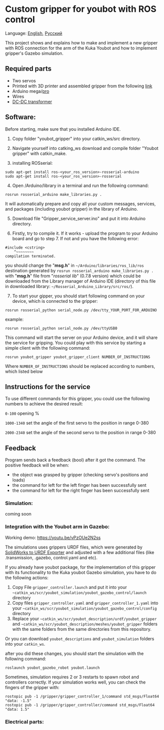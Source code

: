 # Custom gripper for youbot with ROS control 

Language: [English](https://github.com/Alex-T-RU-DE/Custom-gripper-for-youbot-with-ROS-control/blob/main/README.md), [Русский](https://github.com/Alex-T-RU-DE/Custom-gripper-for-youbot-with-ROS-control/blob/main/README.ru.md) 

This project shows and explains how to make and implement a new gripper with ROS connection for the arm of the Kuka Youbot and how to implement gripper's Gazebo simulation. 

## Required parts

-   Two servos 
-   Printed with 3D printer and assembled gripper from the following [link](https://www.thingiverse.com/thing:4764063)
-   Arduino mega/[pro](https://www.amazon.de/ARCELI-Arduino-Mega-ATmega2560-CH340G-Elektronik/dp/B07MQ1J9MR/ref=sr_1_13?dchild=1&keywords=arduino+pro&qid=1613692717&sr=8-13) 
-   Wires
-   [DC-DC transformer](https://www.amazon.de/LAOMAO-Wandler-einstellbar-Spannungswandler-Converter/dp/B00HV4EPG8/ref=asc_df_B00HV4EPG8/?tag=googshopde-21&linkCode=df0&hvadid=231941675984&hvpos=&hvnetw=g&hvrand=3852759402861473550&hvpone=&hvptwo=&hvqmt=&hvdev=c&hvdvcmdl=&hvlocint=&hvlocphy=9068552&hvtargid=pla-420005320986&psc=1&th=1&psc=1)


## Software:

Before starting, make sure that you installed Arduino IDE.

1. Copy folder "youbot_gripper" into your catkin_ws/src directory.

2. Navigate yourself into catking_ws download and compile folder "Youbot gripper" with catkin_make.

3. installing ROSserial:
 ```
sudo apt-get install ros-<your_ros_version>-rosserial-arduino
sudo apt-get install ros-<your_ros_version>-rosserial
 ```
4. Open <your Arduino directory>/Arduino/library in a terminal and run the following command:
```
rosrun rosserial_arduino make_libraries.py .
```
It will automatically prepare and copy all your custom messages, services, and packages (including youbot gripper) in the library of Arduino.

5. Download file "Gripper_service_server.ino" and put it into Arduino directory.

6. Firstly, try to compile it. If it works - upload the program to your Arduino board and go to step 7. If not and you have the following error:

```
#include <cstring>
    ^~~~~~~~~
compilation terminated. 
 ```
you should change the "**msg.h**" in `~/Arduino/libraries/ros_lib/ros` destination generated by ```rosrun rosserial_arduino make_libraries.py .``` with "**msg.h**" file from "*rosserial lib*" (0.7.8 version) which could be downloaded from the Library manager of Arduino IDE (directory of this file in downloaded library: `~/Rosserial_Arduino_Library/src/ros/`).  

   
7. To start your gipper, you should start following command on your device, which is connected to the gripper:
```
rosrun rosserial_python serial_node.py /dev/tty_YOUR_PORT_FOR_ARDUINO 
```
example:  
```
rosrun rosserial_python serial_node.py /dev/ttyUSB0
```
This command will start the server on your Arduino device, and it will share the service for gripping. You could play with this service by starting a simple client with the following command:
```
rosrun youbot_gripper youbot_gripper_client NUMBER_OF_INSTRUCTIONS 
```
Where ```NUMBER_OF_INSTRUCTIONS``` should be replaced according to numbers, which listed below
        
                                 
## Instructions for the service

To use different commands for this gripper, you could use the following numbers to achieve the desired result:

```0-100``` opening %

```1000-1340``` set the angle of the first servo to the position in range 0-380

```2000-2340``` set the angle of the second servo to the position in range 0-380

## Feedback

Program sends back a feedback (bool) after it got the command. 
The positive feedback will be when:
- the object was grasped by gripper (checking servo's positions and loads) 
- the command for left for the left finger has been successfully sent
- the command for left for the right finger has been successfully sent

### Simulation:
 coming soon
 
### Integration with the Youbot arm in Gazebo:

Working demo: https://youtu.be/vPzOUe2N2ss

The simulations uses grippers URDF files, which were generated by [SolidWorks to URDF Exporter](http://wiki.ros.org/sw_urdf_exporter) and adjusted with a few additional files (like .transmission, .gazebo, control.yaml and etc).

If you already have youbot package, for the implementation of this gripper with its functionality to the Kuka youbot Gazebo simulation, you have to do the following actions:

1. Copy File `gripper_controller.launch` and put it into your `~catkin_ws/scr/youbot_simulation/youbot_gazebo_control/launch` directory
2. Copy files `gripper_controller.yaml` and `gripper_controller_1.yaml` into your `~catkin_ws/scr/youbot_simulation/youbot_gazebo_control/config` directory
3. Replace your `~catkin_ws/scr/youbot_description/urdf/youbot_gripper` and `~catkin_ws/scr/youbot_description/meshes/youbot_gripper` folders with the same folders from the same directories from this repository.

Or you can download `youbot_descriptions` and `youbot_simulation` folders into your `catkin_ws`.

after you did these changes, you should start the simulation with the following command:

```
roslaunch youbot_gazebo_robot youbot.launch
``` 

Sometimes, simulation requires 2 or 3 restarts to spawn robot and controllers correctly.
If your simulation works well, you can check the fingers of the gripper with:

```
rostopic pub -1 /gripper/gripper_controller_1/command std_msgs/Float64 "data: -1.5" 
rostopic pub -1 /gripper/gripper_controller/command std_msgs/Float64 "data: 1.5"
``` 

### Electrical parts:
